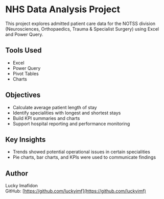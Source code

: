 # NHS Data Analysis Project

This project explores admitted patient care data for the NOTSS division (Neurosciences, Orthopaedics, Trauma & Specialist Surgery) using Excel and Power Query.

## Tools Used
- Excel
- Power Query
- Pivot Tables
- Charts

## Objectives
- Calculate average patient length of stay
- Identify specialities with longest and shortest stays
- Build KPI summaries and charts
- Support hospital reporting and performance monitoring

## Key Insights
- Trends showed potential operational issues in certain specialities
- Pie charts, bar charts, and KPIs were used to communicate findings

## Author
Lucky Imafidon  
GitHub: [https://github.com/luckyimf](https://github.com/luckyimf)
